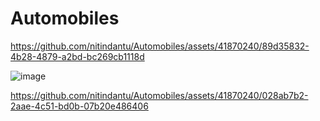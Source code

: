 # Automobiles



https://github.com/nitindantu/Automobiles/assets/41870240/89d35832-4b28-4879-a2bd-bc269cb1118d

![image](https://github.com/nitindantu/Automobiles/assets/41870240/08c78831-238d-498e-bee8-75374ee8c5d4)




https://github.com/nitindantu/Automobiles/assets/41870240/028ab7b2-2aae-4c51-bd0b-07b20e486406



